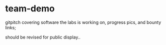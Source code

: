 # team-demo
gitpitch covering software the labs is working on, progress pics, and bounty links;

should be revised for public display..
